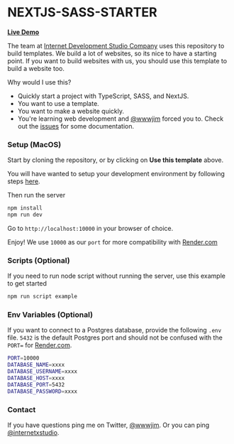 # NEXTJS-SASS-STARTER

**[Live Demo](https://wireframes.internet.dev)**

The team at [Internet Development Studio Company](https://internet.dev) uses this repository to build templates. We build a lot of websites, so its nice to have a starting point. If you want to build websites with us, you should use this template to build a website too.

Why would I use this?

- Quickly start a project with TypeScript, SASS, and NextJS.
- You want to use a template.
- You want to make a website quickly.
- You're learning web development and [@wwwjim](https://x.com/wwwjim) forced you to. Check out the [issues](https://github.com/internet-development/nextjs-sass-starter/issues?q=is%3Aissue+is%3Aopen+label%3ADocumentation) for some documentation.

### Setup (MacOS)

Start by cloning the repository, or by clicking on **Use this template** above.

You will have wanted to setup your development environment by following steps [here](https://github.com/internet-development/nextjs-sass-starter/issues/3).

Then run the server

```sh
npm install
npm run dev
```

Go to `http://localhost:10000` in your browser of choice.

Enjoy! We use `10000` as our `port` for more compatibility with [Render.com](https://render.com)

### Scripts (Optional)

If you need to run node script without running the server, use this example to get started

```sh
npm run script example
```

### Env Variables (Optional)

If you want to connect to a Postgres database, provide the following `.env` file. `5432` is the default Postgres port and should not be confused with the `PORT=` for [Render.com](https://render.com).

```sh
PORT=10000
DATABASE_NAME=xxxx
DATABASE_USERNAME=xxxx
DATABASE_HOST=xxxx
DATABASE_PORT=5432
DATABASE_PASSWORD=xxxx
```

### Contact

If you have questions ping me on Twitter, [@wwwjim](https://www.twitter.com/wwwjim). Or you can ping [@internetxstudio](https://x.com/internetxstudio).
